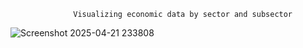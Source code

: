                   Visualizing economic data by sector and subsector


![Screenshot 2025-04-21 233808](https://github.com/user-attachments/assets/17202ac5-9787-4723-a612-6b6a2dfe60b7)
